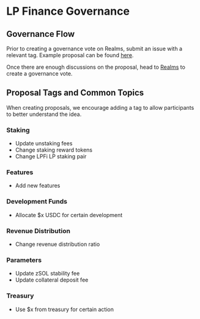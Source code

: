 # LP Finance Governance

## Governance Flow
Prior to creating a governance vote on Realms, submit an issue with a relevant tag. Example proposal can be found [here](./template.md).

Once there are enough discussions on the proposal, head to [Realms](https://app.realms.today/dao/xLPFi) to create a governance vote.

## Proposal Tags and Common Topics
When creating proposals, we encourage adding a tag to allow participants to better understand the idea. 

### Staking
- Update unstaking fees
- Change staking reward tokens
- Change LPFi LP staking pair

### Features
- Add new features 
### Development Funds
- Allocate $x USDC for certain development

### Revenue Distribution
- Change revenue distribution ratio 

### Parameters
- Update zSOL stability fee
- Update collateral deposit fee

### Treasury
- Use $x from treasury for certain action